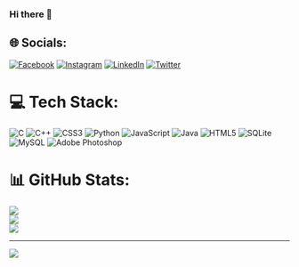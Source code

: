 ### Hi there 👋

<!--
**issam-assiyadi/issam-assiyadi** is a ✨ _special_ ✨ repository because its `README.md` (this file) appears on your GitHub profile.

Here are some ideas to get you started:

- 🔭 I’m currently working on ...
- 🌱 I’m currently learning ...
- 👯 I’m looking to collaborate on ...
- 🤔 I’m looking for help with ...
- 💬 Ask me about ...
- 📫 How to reach me: ...
- 😄 Pronouns: ...
- ⚡ Fun fact: ...
-->

<style>
  .body{
    background-color = rgb(0,0,0);
  }
</style>

## 🌐 Socials:
[![Facebook](https://img.shields.io/badge/Facebook-%231877F2.svg?logo=Facebook&logoColor=white)](https://facebook.com/issam.assiyadi.12) [![Instagram](https://img.shields.io/badge/Instagram-%23E4405F.svg?logo=Instagram&logoColor=white)](https://instagram.com/issam.assiyadi) [![LinkedIn](https://img.shields.io/badge/LinkedIn-%230077B5.svg?logo=linkedin&logoColor=white)](https://linkedin.com/in/issam-assiyadi-532592249) [![Twitter](https://img.shields.io/badge/Twitter-%231DA1F2.svg?logo=Twitter&logoColor=white)](https://twitter.com/IAssiyadi) 

# 💻 Tech Stack:
![C](https://img.shields.io/badge/c-%2300599C.svg?style=for-the-badge&logo=c&logoColor=white) ![C++](https://img.shields.io/badge/c++-%2300599C.svg?style=for-the-badge&logo=c%2B%2B&logoColor=white) ![CSS3](https://img.shields.io/badge/css3-%231572B6.svg?style=for-the-badge&logo=css3&logoColor=white) ![Python](https://img.shields.io/badge/python-3670A0?style=for-the-badge&logo=python&logoColor=ffdd54) ![JavaScript](https://img.shields.io/badge/javascript-%23323330.svg?style=for-the-badge&logo=javascript&logoColor=%23F7DF1E) ![Java](https://img.shields.io/badge/java-%23ED8B00.svg?style=for-the-badge&logo=java&logoColor=white) ![HTML5](https://img.shields.io/badge/html5-%23E34F26.svg?style=for-the-badge&logo=html5&logoColor=white) ![SQLite](https://img.shields.io/badge/sqlite-%2307405e.svg?style=for-the-badge&logo=sqlite&logoColor=white) ![MySQL](https://img.shields.io/badge/mysql-%2300f.svg?style=for-the-badge&logo=mysql&logoColor=white) ![Adobe Photoshop](https://img.shields.io/badge/adobephotoshop-%2331A8FF.svg?style=for-the-badge&logo=adobephotoshop&logoColor=white)
# 📊 GitHub Stats:
![](https://github-readme-stats.vercel.app/api?username=issam-assiyadi&theme=merko&hide_border=false&include_all_commits=true&count_private=false)<br/>
![](https://github-readme-streak-stats.herokuapp.com/?user=issam-assiyadi&theme=merko&hide_border=false)<br/>
![](https://github-readme-stats.vercel.app/api/top-langs/?username=issam-assiyadi&theme=merko&hide_border=false&include_all_commits=true&count_private=false&layout=compact)

---
[![](https://visitcount.itsvg.in/api?id=issam-assiyadi&icon=0&color=3)](https://visitcount.itsvg.in)

<!-- Proudly created with GPRM ( https://gprm.itsvg.in ) -->
